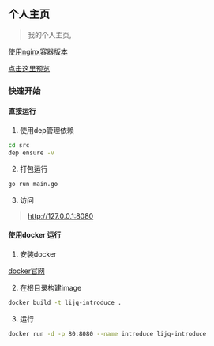 ## 个人主页
> 我的个人主页,

[使用nginx容器版本](https://github.com/itstudying/introduce/tree/dev)

 [点击这里预览](http://itstudying.com)

### 快速开始
#### 直接运行
1. 使用dep管理依赖
```bash
cd src
dep ensure -v
```

2. 打包运行
```bash
go run main.go
```

3. 访问
> http://127.0.0.1:8080

#### 使用docker 运行
1. 安装docker

[docker官网](https://www.docker.com/)

2. 在根目录构建image
```bash
docker build -t lijq-introduce .
```

3. 运行
```bash
docker run -d -p 80:8080 --name introduce lijq-introduce
```
